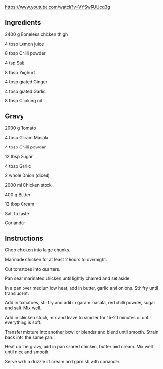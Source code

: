 https://www.youtube.com/watch?v=VYSwRUUcq3g

## Ingredients

2400 g Boneless chicken thigh

4 tbsp Lemon juice

8 tbsp Chilli powder

4 tsp Salt

8 tbsp Yoghurt

4 tbsp grated Ginger

4 tbsp grated Garlic

8 tbsp Cooking oil

## Gravy

2000 g Tomato

4 tbsp Garam Masala

4 tbsp Chilli powder

12 tbsp Sugar

4 tbsp Garlic

2 whole Onion (diced)

2000 ml Chicken stock

400 g Butter

12 tbsp Cream

Salt to taste

Coriander

## Instructions

Chop chicken into large chunks.

Marinade chicken for at least 2 hours to overnight.

Cut tomatoes into quarters.

Pan sear marinated chicken until lightly charred and set aside.

In a pan over medium low heat, add in butter, garlic and onions. Stir fry until translucent.

Add in tomatoes, stir fry and add in garam masala, red chilli powder, sugar and salt. Mix well.

Add in chicken stock, mix and leave to simmer for 15-20 minutes or until everything is soft.

Transfer mixture into another bowl or blender and blend until smooth. Strain back into the same pan.

Heat up the gravy, add in pan seared chicken, butter and cream. Mix well until nice and smooth.

Serve with a drizzle of cream and garnish with coriander.
